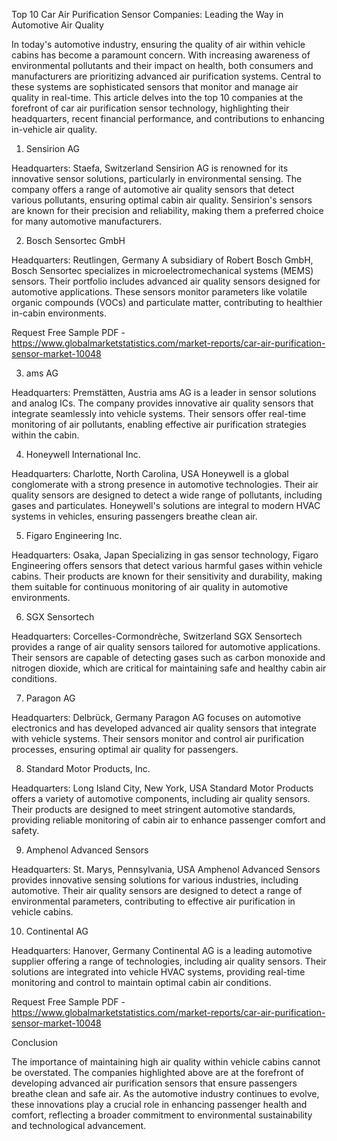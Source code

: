 Top 10 Car Air Purification Sensor Companies: Leading the Way in Automotive Air Quality

In today's automotive industry, ensuring the quality of air within vehicle cabins has become a paramount concern. With increasing awareness of environmental pollutants and their impact on health, both consumers and manufacturers are prioritizing advanced air purification systems. Central to these systems are sophisticated sensors that monitor and manage air quality in real-time. This article delves into the top 10 companies at the forefront of car air purification sensor technology, highlighting their headquarters, recent financial performance, and contributions to enhancing in-vehicle air quality.

1. Sensirion AG

Headquarters: Staefa, Switzerland
Sensirion AG is renowned for its innovative sensor solutions, particularly in environmental sensing. The company offers a range of automotive air quality sensors that detect various pollutants, ensuring optimal cabin air quality. Sensirion's sensors are known for their precision and reliability, making them a preferred choice for many automotive manufacturers.

2. Bosch Sensortec GmbH

Headquarters: Reutlingen, Germany
A subsidiary of Robert Bosch GmbH, Bosch Sensortec specializes in microelectromechanical systems (MEMS) sensors. Their portfolio includes advanced air quality sensors designed for automotive applications. These sensors monitor parameters like volatile organic compounds (VOCs) and particulate matter, contributing to healthier in-cabin environments.

Request Free Sample PDF - https://www.globalmarketstatistics.com/market-reports/car-air-purification-sensor-market-10048

3. ams AG

Headquarters: Premstätten, Austria
ams AG is a leader in sensor solutions and analog ICs. The company provides innovative air quality sensors that integrate seamlessly into vehicle systems. Their sensors offer real-time monitoring of air pollutants, enabling effective air purification strategies within the cabin.

4. Honeywell International Inc.

Headquarters: Charlotte, North Carolina, USA
Honeywell is a global conglomerate with a strong presence in automotive technologies. Their air quality sensors are designed to detect a wide range of pollutants, including gases and particulates. Honeywell's solutions are integral to modern HVAC systems in vehicles, ensuring passengers breathe clean air.

5. Figaro Engineering Inc.

Headquarters: Osaka, Japan
Specializing in gas sensor technology, Figaro Engineering offers sensors that detect various harmful gases within vehicle cabins. Their products are known for their sensitivity and durability, making them suitable for continuous monitoring of air quality in automotive environments.

6. SGX Sensortech

Headquarters: Corcelles-Cormondrèche, Switzerland
SGX Sensortech provides a range of air quality sensors tailored for automotive applications. Their sensors are capable of detecting gases such as carbon monoxide and nitrogen dioxide, which are critical for maintaining safe and healthy cabin air conditions.

7. Paragon AG

Headquarters: Delbrück, Germany
Paragon AG focuses on automotive electronics and has developed advanced air quality sensors that integrate with vehicle systems. Their sensors monitor and control air purification processes, ensuring optimal air quality for passengers.

8. Standard Motor Products, Inc.

Headquarters: Long Island City, New York, USA
Standard Motor Products offers a variety of automotive components, including air quality sensors. Their products are designed to meet stringent automotive standards, providing reliable monitoring of cabin air to enhance passenger comfort and safety.

9. Amphenol Advanced Sensors

Headquarters: St. Marys, Pennsylvania, USA
Amphenol Advanced Sensors provides innovative sensing solutions for various industries, including automotive. Their air quality sensors are designed to detect a range of environmental parameters, contributing to effective air purification in vehicle cabins.

10. Continental AG

Headquarters: Hanover, Germany
Continental AG is a leading automotive supplier offering a range of technologies, including air quality sensors. Their solutions are integrated into vehicle HVAC systems, providing real-time monitoring and control to maintain optimal cabin air conditions.

Request Free Sample PDF - https://www.globalmarketstatistics.com/market-reports/car-air-purification-sensor-market-10048

Conclusion

The importance of maintaining high air quality within vehicle cabins cannot be overstated. The companies highlighted above are at the forefront of developing advanced air purification sensors that ensure passengers breathe clean and safe air. As the automotive industry continues to evolve, these innovations play a crucial role in enhancing passenger health and comfort, reflecting a broader commitment to environmental sustainability and technological advancement.